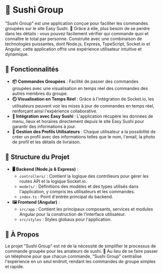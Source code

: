 # 🍣 Sushi Group

"Sushi Group" est une application conçue pour faciliter les commandes groupées sur le site Easy Sushi. 🥢 Grâce à elle, plus besoin de se perdre dans les détails : vous pouvez facilement vérifier qui commande quoi et connaître le total par personne. Construite avec une combinaison de technologies puissantes, dont Node.js, Express, TypeScript, Socket.io et Angular, cette application offre une expérience utilisateur intuitive et dynamique.

## 🌟 Fonctionnalités

- **📦 Commandes Groupées** : Facilité de passer des commandes groupées avec une visualisation en temps réel des commandes des autres membres du groupe.
- **⏲️ Visualisation en Temps Réel** : Grâce à l'intégration de Socket.io, les utilisateurs peuvent voir les mises à jour de commandes en temps réel, renforçant ainsi l'expérience collaborative.
- **🍱 Intégration avec Easy Sushi** : L'application récupère les données de menu, lieux et horaires directement depuis le site Easy Sushi pour garantir des informations à jour.
- **👤 Gestion des Profils Utilisateurs** : Chaque utilisateur a la possibilité de créer un profil avec des informations telles que le nom, l'email, la photo de profil et les détails de livraison.

## 📂 Structure du Projet

- **🖥️ Backend (Node.js & Express)** :
  - `controllers/` : Contient la logique des contrôleurs pour gérer les routes API et la logique Socket.io.
  - `models/` : Définitions des modèles et des types utilisés dans l'application, y compris les utilisateurs et les commandes.
  - `index.ts` : Point d'entrée principal du backend.
- **🖼️ Frontend (Angular)** :
  - `src/app` : Contient les principaux composants, services et modules Angular pour la construction de l'interface utilisateur.
  - `src/styles` : Styles globaux pour l'application.

## 📌 À Propos

Le projet "Sushi Group" est né de la nécessité de simplifier le processus de commande groupée pour les amateurs de sushi. 🍜 Au lieu de se faire passer un téléphone pour que chacun commande, "Sushi Group" centralise l'expérience en un seul endroit, rendant les commandes de groupe simples et rapide.
